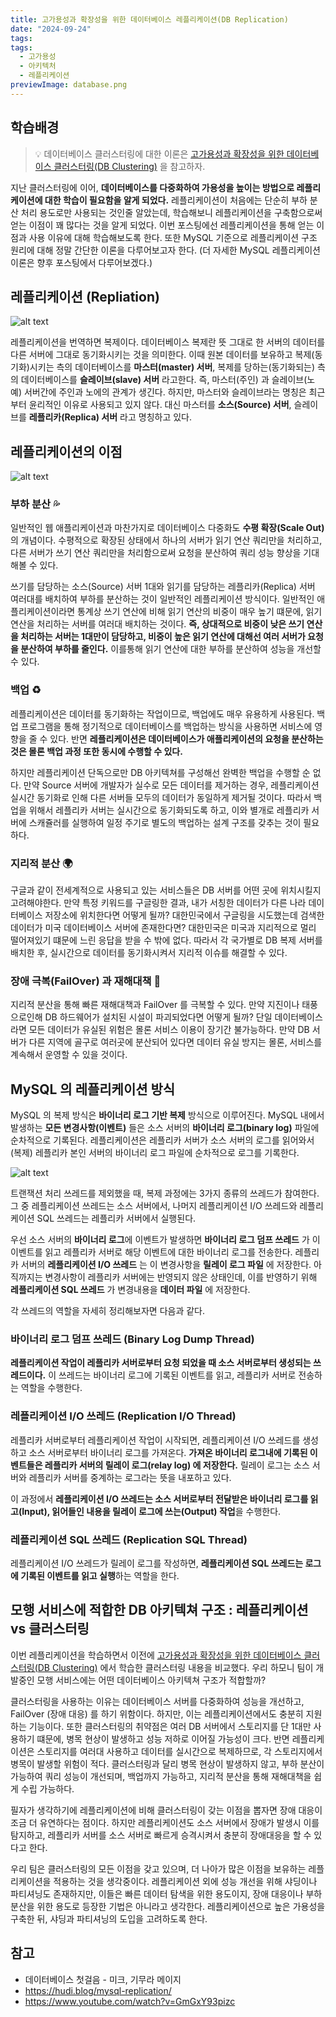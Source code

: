 ```yaml
---
title: 고가용성과 확장성을 위한 데이터베이스 레플리케이션(DB Replication)
date: "2024-09-24"
tags:
tags:
  - 고가용성
  - 아키텍처
  - 레플리케이션
previewImage: database.png
---
```


## 학습배경

> 💡 데이터베이스 클러스터링에 대한 이론은 [고가용성과 확장성을 위한 데이터베이스 클러스터링(DB Clustering)](https://haon.blog/database/clustering/) 을 참고하자.

지난 클러스터링에 이어, **데이터베이스를 다중화하여 가용성을 높이는 방법으로 레플리케이션에 대한 학습이 필요함을 알게 되었다.** 레플리케이션이 처음에는 단순히 부하 분산 처리 용도로만 사용되는 것인줄 알았는데, 학습해보니 레플리케이션을 구축함으로써 얻는 이점이 꽤 많다는 것을 알게 되었다. 이번 포스팅에선 레플리케이션을 통해 얻는 이점과 사용 이유에 대해 학습해보도록 한다. 또한 MySQL 기준으로 레플리케이션 구조 원리에 대해 정말 간단한 이론을 다루어보고자 한다. (더 자세한 MySQL 레플리케이션 이론은 향후 포스팅에서 다루어보겠다.)

## 레플리케이션 (Repliation)

![alt text](image.png)

레플리케이션을 번역하면 복제이다. 데이터베이스 복제란 뜻 그대로 한 서버의 데이터를 다른 서버에 그대로 동기화시키는 것을 의미한다. 이때 원본 데이터를 보유하고 복제(동기화)시키는 측의 데이터베이스를 **마스터(master) 서버**, 복제를 당하는(동기화되는) 측의 데이터베이스를 **슬레이브(slave) 서버** 라고한다. 즉, 마스터(주인) 과 슬레이브(노예) 서버간에 주인과 노에의 관계가 생긴다. 하지만, 마스터와 슬레이브라는 명칭은 최근부터 윤리적인 이유로 사용되고 있지 않다. 대신 마스터를 **소스(Source) 서버**, 슬레이브를 **레플리카(Replica) 서버** 라고 명칭하고 있다. 

## 레플리케이션의 이점

![alt text](image-1.png)


### 부하 분산 💦

일반적인 웹 애플리케이션과 마찬가지로 데이터베이스 다중화도 **수평 확장(Scale Out)** 의 개념이다. 수평적으로 확장된 상태에서 하나의 서버가 읽기 연산 쿼리만을 처리하고, 다른 서버가 쓰기 연산 쿼리만을 처리함으로써 요청을 분산하여 쿼리 성능 향상을 기대해볼 수 있다.

쓰기를 담당하는 소스(Source) 서버 1대와 읽기를 담당하는 레플리카(Replica) 서버 여러대를 배치하여 부하를 분산하는 것이 일반적인 레플리케이션 방식이다. 일반적인 애플리케이션이라면 통계상 쓰기 연산에 비해 읽기 연산의 비중이 매우 높기 떄문에, 읽기 연산을 처리하는 서버를 여러대 배치하는 것이다. **즉, 상대적으로 비중이 낮은 쓰기 연산을 처리하는 서버는 1대만이 담당하고, 비중이 높은 읽기 연산에 대해선 여러 서버가 요청을 분산하여 부하를 줄인다.** 이를통해 읽기 연산에 대한 부하를 분산하여 성능을 개선할 수 있다.

### 백업 ♻️

레플리케이션은 데이터를 동기화하는 작업이므로, 백업에도 매우 유용하게 사용된다. 백업 프로그램을 통해 정기적으로 데이터베이스를 백업하는 방식을 사용하면 서비스에 영향을 줄 수 있다. 반면 **레플리케이션은 데이터베이스가 애플리케이션의 요청을 분산하는 것은 몰론 백업 과정 또한 동시에 수행할 수 있다.**

하지만 레플리케이션 단독으로만 DB 아키텍쳐를 구성해선 완벽한 백업을 수행할 순 없다. 만약 Source 서버에 개발자가 실수로 모든 데이터를 제거하는 경우, 레플리케이션 실시간 동기화로 인해 다른 서버들 모두의 데이터가 동일하게 제거될 것이다. 따라서 백업을 위해서 레플리카 서버는 실시간으로 동기화되도록 하고, 이와 별개로 레플리카 서버에 스캐쥴러를 실행하여 일정 주기로 별도의 백업하는 설계 구조를 갖추는 것이 필요하다.

### 지리적 분산 🌍

구글과 같이 전세계적으로 사용되고 있는 서비스들은 DB 서버를 어떤 곳에 위치시킬지 고려해야한다. 만약 특정 키워드를 구글링한 결과, 내가 서칭한 데이터가 다른 나라 데이터베이스 저장소에 위치한다면 어떻게 될까? 대한민국에서 구글링을 시도했는데 검색한 데이터가 미국 데이터베이스 서버에 존재한다면? 대한민국은 미국과 지리적으로 멀리 떨어져있기 떄문에 느린 응답을 받을 수 밖에 없다. 따라서 각 국가별로 DB 복제 서버를 배치한 후, 실시간으로 데이터를 동기화시켜서 지리적 이슈를 해결할 수 있다. 

### 장애 극복(FailOver) 과 재해대책 🚒

지리적 분산을 통해 빠른 재해대책과 FailOver 를 극복할 수 있다. 만약 지진이나 태풍으로인해 DB 하드웨어가 설치된 시설이 파괴되었다면 어떻게 될까? 단일 데이터베이스라면 모든 데이터가 유실된 위험은 몰론 서비스 이용이 장기간 불가능하다. 만약 DB 서버가 다른 지역에 골구로 여러곳에 분산되어 있다면 데이터 유실 방지는 몰론, 서비스를 계속해서 운영할 수 있을 것이다.

## MySQL 의 레플리케이션 방식

MySQL 의 복제 방식은 **바이너리 로그 기반 복제** 방식으로 이루어진다. MySQL 내에서 발생하는 **모든 변경사항(이벤트)** 들은 소스 서버의 **바이너리 로그(binary log)** 파일에 순차적으로 기록된다. 레플리케이션은 레플리카 서버가 소스 서버의 로그를 읽어와서(복제) 레플리카 본인 서버의 바이너리 로그 파일에 순차적으로 로그를 기록한다.

![alt text](image-2.png)

트랜잭션 처리 쓰레드를 제외했을 때, 복제 과정에는 3가지 종류의 쓰레드가 참여한다. 그 중 레플리케이션 쓰레드는 소스 서버에서, 나머지 레플리케이션 I/O 쓰레드와 레플리케이션 SQL 쓰레드는 레플리카 서버에서 실행된다.

우선 소스 서버의 **바이너리 로그**에 이벤트가 발생하면 **바이너리 로그 덤프 쓰레드** 가 이 이벤트를 읽고 레플리카 서버로 해당 이벤트에 대한 바이너리 로그를 전송한다. 레플리카 서버의 **레플리케이션 I/O 쓰레드** 는 이 변경사항을 **릴레이 로그 파일** 에 저장한다. 아직까지는 변경사항이 레플리카 서버에는 반영되지 않은 상태인데, 이를 반영하기 위해 **레플리케이션 SQL 쓰레드** 가 변경내용을 **데이터 파일** 에 저장한다.

각 쓰레드의 역할을 자세히 정리해보자면 다음과 같다.

### 바이너리 로그 덤프 쓰레드 (Binary Log Dump Thread)

**레플리케이션 작업이 레플리카 서버로부터 요청 되었을 때 소스 서버로부터 생성되는 쓰레드이다.** 이 쓰레드는 바이너리 로그에 기록된 이벤트를 읽고, 레플리카 서버로 전송하는 역할을 수행한다. 

### 레플리케이션 I/O 쓰레드 (Replication I/O Thread)

레플리카 서버로부터 레플리케이션 작업이 시작되면, 레플리케이션 I/O 쓰레드를 생성하고 소스 서버로부터 바이너리 로그를 가져온다. **가져온 바이너리 로그내에 기록된 이벤트들은 레플리카 서버의 릴레이 로그(relay log) 에 저장한다.** 릴레이 로그는 소스 서버와 레플리카 서버를 중계하는 로그라는 뜻을 내포하고 있다.

이 과정에서 **레플리케이션 I/O 쓰레드는 소스 서버로부터 전달받은 바이너리 로그를 읽고(Input), 읽어들인 내용을 릴레이 로그에 쓰는(Output) 작업**을 수행한다.

### 레플리케이션 SQL 쓰레드 (Replication SQL Thread)

레플리케이션 I/O 쓰레드가 릴레이 로그를 작성하면, **레플리케이션 SQL 쓰레드는 로그에 기록된 이벤트를 읽고 실행**하는 역할을 한다.
 
## 모행 서비스에 적합한 DB 아키텍쳐 구조 : 레플리케이션 vs 클러스터링

이번 레플리케이션을 학습하면서 이전에 [고가용성과 확장성을 위한 데이터베이스 클러스터링(DB Clustering)](https://haon.blog/database/clustering/) 에서 학습한 클러스터링 내용을 비교했다. 우리 하모니 팀이 개발중인 모행 서비스에는 어떤 데이터베이스 아키텍쳐 구조가 적합할까?

클러스터링을 사용하는 이유는 데이터베이스 서버를 다중화하여 성능을 개선하고, FailOver (장애 대응) 를 하기 위함이다. 하지만, 이는 레플리케이션에서도 충분히 지원하는 기능이다. 또한 클러스터링의 취약점은 여러 DB 서버에서 스토리지를 단 1대만 사용하기 떄문에, 병목 현상이 발생하고 성능 저하로 이어질 가능성이 크다. 반면 레플리케이션은 스토리지를 여러대 사용하고 데이터를 실시간으로 복제하므로, 각 스토리지에서 병목이 발생할 위험이 적다. 클러스터링과 달리 병목 현상이 발생하지 않고, 부하 분산이 가능하여 쿼리 성능이 개선되며, 백업까지 가능하고, 지리적 분산을 통해 재해대책을 쉽게 수립 가능하다. 

필자가 생각하기에 레플리케이션에 비해 클러스터링이 갖는 이점을 뽑자면 장애 대응이 조금 더 유연하다는 점이다. 하지만 레플리케이션도 소스 서버에서 장애가 발생시 이를 탐지하고, 레플리카 서버를 소스 서버로 빠르게 승격시켜서 충분히 장애대응을 할 수 있다고 한다. 

우리 팀은 클러스터링의 모든 이점을 갖고 있으며, 더 나아가 많은 이점을 보유하는 레플리케이션을 적용하는 것을 생각중이다. 레플리케이션 외에 성능 개선을 위해 샤딩이나 파티셔닝도 존재하지만, 이들은 빠른 데이터 탐색을 위한 용도이지, 장애 대응이나 부하 분산을 위한 용도로 등장한 기법은 아니라고 생각한다. 레플리케이션으로 높은 가용성을 구축한 뒤, 샤딩과 파티셔닝의 도입을 고려하도록 한다.


## 참고

- 데이터베이스 첫걸음 - 미크, 기무라 메이지
- https://hudi.blog/mysql-replication/
- https://www.youtube.com/watch?v=GmGxY93pizc
